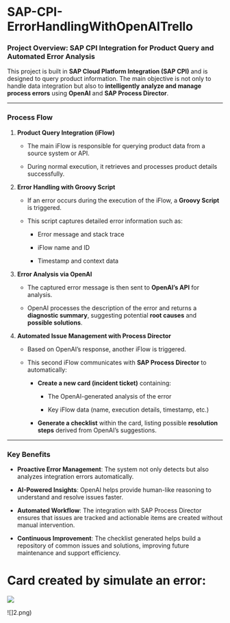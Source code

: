 # SAP-CPI-ErrorHandlingWithOpenAITrello

### **Project Overview: SAP CPI Integration for Product Query and Automated Error Analysis**

This project is built in **SAP Cloud Platform Integration (SAP CPI)** and is designed to query product information. The main objective is not only to handle data integration but also to **intelligently analyze and manage process errors** using **OpenAI** and **SAP Process Director**.

---

### **Process Flow**

1. **Product Query Integration (iFlow)**
    
    - The main iFlow is responsible for querying product data from a source system or API.
        
    - During normal execution, it retrieves and processes product details successfully.
        
2. **Error Handling with Groovy Script**
    
    - If an error occurs during the execution of the iFlow, a **Groovy Script** is triggered.
        
    - This script captures detailed error information such as:
        
        - Error message and stack trace
            
        - iFlow name and ID
            
        - Timestamp and context data
            
3. **Error Analysis via OpenAI**
    
    - The captured error message is then sent to **OpenAI’s API** for analysis.
        
    - OpenAI processes the description of the error and returns a **diagnostic summary**, suggesting potential **root causes** and **possible solutions**.
        
4. **Automated Issue Management with Process Director**
    
    - Based on OpenAI’s response, another iFlow is triggered.
        
    - This second iFlow communicates with **SAP Process Director** to automatically:
        
        - **Create a new card (incident ticket)** containing:
            
            - The OpenAI-generated analysis of the error
                
            - Key iFlow data (name, execution details, timestamp, etc.)
                
        - **Generate a checklist** within the card, listing possible **resolution steps** derived from OpenAI’s suggestions.
            

---

### **Key Benefits**

- **Proactive Error Management**: The system not only detects but also analyzes integration errors automatically.
    
- **AI-Powered Insights**: OpenAI helps provide human-like reasoning to understand and resolve issues faster.
    
- **Automated Workflow**: The integration with SAP Process Director ensures that issues are tracked and actionable items are created without manual intervention.
    
- **Continuous Improvement**: The checklist generated helps build a repository of common issues and solutions, improving future maintenance and support efficiency.

# Card created by simulate an error:
![](1.png)


![]2.png)

